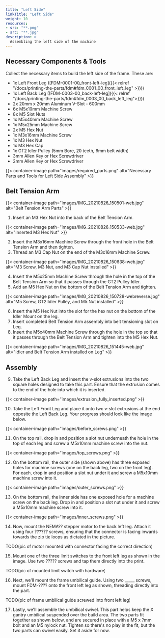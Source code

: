 ```yaml
---
title: "Left Side"
linkTitle: "Left Side"
weight: 10
resources:
- src: "**.png"
- src: "**.jpg"
description: >
  Assembling the left side of the machine
---
```


## Necessary Components & Tools

Collect the necessary items to build the left side of the frame. These are:

* 1x Left Front Leg ([FDM-0001-00_front-left-leg]({{< relref "/docs/printing-the-parts/fdm#fdm_0001_00_front_left_leg" >}}))
* 1x Left Back Leg ([FDM-0003-00_back-left-leg]({{< relref "/docs/printing-the-parts/fdm#fdm_0003_00_back_left_leg">}}))
* 2x 20mm x 20mm Aluminum V-Slot - 600mm
* 6x M5x10mm Machine Screw
* 8x M5 Slot Nuts
* 1x M5x40mm Machine Screw
* 1x M5x25mm Machine Screw
* 2x M5 Hex Nut
* 1x M3x16mm Machine Screw
* 1x M3 Hex Nut
* 1x M3 Hex Cap
* 1x GT2 Idler Pulley (5mm Bore, 20 teeth, 6mm belt width)
* 3mm Allen Key or Hex Screwdriver
* 2mm Allen Key or Hex Screwdriver

{{< container-image path="images/required_parts.png" alt="Necessary Parts and Tools for Left Side Assembly" >}}

## Belt Tension Arm

{{< container-image path="images/IMG_20210826_150501-web.jpg" alt="Belt Tension Arm Parts" >}}

1. Insert an M3 Hex Nut into the back of the Belt Tension Arm.

{{< container-image path="images/IMG_20210826_150533-web.jpg" alt="Inserted M3 Hex Nut" >}}

2. Insert the M3x16mm Machine Screw through the front hole in the Belt Tension Arm and then tighten.
3. Thread an M3 Cap Nut on the end of the M3x16mm Machine Screw.

{{< container-image path="images/IMG_20210826_150638-web.jpg" alt="M3 Screw, M3 Nut, and M3 Cap Nut installed" >}}

4. Insert the M5x25mm Machine Screw through the hole in the top of the Belt Tension Arm so that it passes through the GT2 Pulley Idler.
5. Add an M5 Hex Nut on the bottom of the Belt Tension Arm and tighten.

{{< container-image path="images/IMG_20210826_150728-webreverse.jpg" alt="M5 Screw, GT2 Idler Pulley, and M5 Nut installed" >}}

6. Insert the M5 Hex Nut into the slot for the hex nut on the bottom of the Idler Mount on the leg.
7. Insert completed Belt Tension Arm assembly into belt tensioning slot on Leg.
8. Insert the M5x40mm Machine Screw through the hole in the top so that it passes through the Belt Tension Arm and tighten into the M5 Hex Nut.

{{< container-image path="images/IMG_20210826_151445-web.jpg" alt="Idler and Belt Tension Arm installed on Leg" >}}

## Assembly

9. Take the Left Back Leg and insert the v-slot extrusions into the two square holes designed to take this part. Ensure that the extrusion comes to the end of the hole into which it is inserted.

{{< container-image path="images/extrusion_fully_inserted.png" >}}


10. Take the Left Front Leg and place it onto two v-slot extrusions at the end opposite the Left Back Leg. Your progress should look like the image below.

{{< container-image path="images/before_screws.png" >}}

11. On the top rail, drop in and position a slot nut underneath the hole in the top of each leg and screw a M5x10mm machine screw into the nut.

{{< container-image path="images/top_screws.png" >}}

12. On the bottom rail, the outer side (shown above) has three exposed holes for machine screws (one on the back leg, two on the front leg). For each, drop in and position a slot nut under it and screw a M5x10mm machine screw into it.

{{< container-image path="images/outer_screws.png" >}}

13. On the bottom rail, the inner side has one exposed hole for a machine screw on the back leg. Drop in and position a slot nut under it and screw a M5x10mm machine screw into it.

{{< container-image path="images/inner_screws.png" >}}

14. Now, mount the NEMA?? stepper motor to the back left leg. Attach it using four ?????? screws, ensuring that the connector is facing inwards towards the zip tie loops as dictated in the picture.

TODO(pic of motor mounted with connector facing the correct direction)

15. Mount one of the three limit switches to the front left leg as shown in the image. Use two ????? screws and tap them directly into the print.

TODO(pic of mounted limit switch with hardware)

16. Next, we'll mount the frame umbilical guide. Using two _____ screws, mount FDM-???? onto the front left leg as shown, threading directly into the part. 

TODO(pic of frame umbilical guide screwed into front left leg)

17. Lastly, we'll assemble the umbilical swivel. This part helps keep the X gantry umbilical suspended over the build area. The two parts fit together as shown below, and are secured in place with a M5 x ?mm bolt and an M5 nylock nut. Tighten so there's no play in the fit, but the two parts can swivel easily. Set it aside for now.


